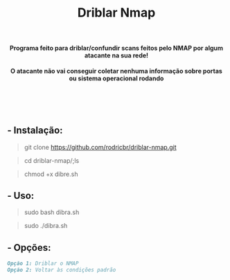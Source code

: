 <h1 align="center">Driblar Nmap</h1> </br>

<h4 align="center">Programa feito para driblar/confundir scans feitos pelo NMAP por algum atacante na sua rede!</h4>
<h4 align="center">O atacante não vai conseguir coletar nenhuma informação sobre portas ou sistema operacional rodando</h4> </br> </br>

</br>

## - Instalação:

> git clone https://github.com/rodricbr/driblar-nmap.git

> cd driblar-nmap/;ls

> chmod +x dibre.sh

## - Uso:

> sudo bash dibra.sh

> sudo ./dibra.sh

## - Opções:

```markdown
Opção 1: Driblar o NMAP
Opção 2: Voltar às condições padrão
```
